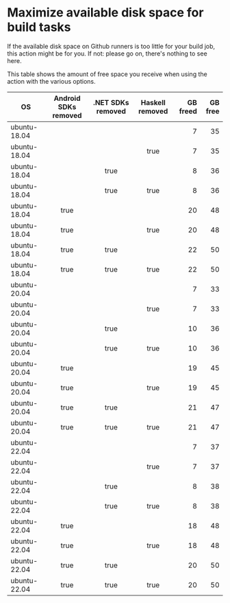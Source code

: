 # Maximize available disk space for build tasks

If the available disk space on Github runners is too little for your build job, this action might be for you.
If not: please go on, there's nothing to see here.

This table shows the amount of free space you receive when using the action with the various options.

OS | Android SDKs removed | .NET SDKs removed | Haskell removed | GB freed | GB free
---|:--------------------:|:-----------------:|:---------------:|---------:|-------:
ubuntu-18.04 |  |  |  | 7 | 35
ubuntu-18.04 |  |  | true | 7 | 35
ubuntu-18.04 |  | true |  | 8 | 36
ubuntu-18.04 |  | true | true | 8 | 36
ubuntu-18.04 | true |  |  | 20 | 48
ubuntu-18.04 | true |  | true | 20 | 48
ubuntu-18.04 | true | true |  | 22 | 50
ubuntu-18.04 | true | true | true | 22 | 50
ubuntu-20.04 |  |  |  | 7 | 33
ubuntu-20.04 |  |  | true | 7 | 33
ubuntu-20.04 |  | true |  | 10 | 36
ubuntu-20.04 |  | true | true | 10 | 36
ubuntu-20.04 | true |  |  | 19 | 45
ubuntu-20.04 | true |  | true | 19 | 45
ubuntu-20.04 | true | true |  | 21 | 47
ubuntu-20.04 | true | true | true | 21 | 47
ubuntu-22.04 |  |  |  | 7 | 37
ubuntu-22.04 |  |  | true | 7 | 37
ubuntu-22.04 |  | true |  | 8 | 38
ubuntu-22.04 |  | true | true | 8 | 38
ubuntu-22.04 | true |  |  | 18 | 48
ubuntu-22.04 | true |  | true | 18 | 48
ubuntu-22.04 | true | true |  | 20 | 50
ubuntu-22.04 | true | true | true | 20 | 50
